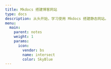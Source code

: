 ```yaml
---
title: Mkdocs 搭建博客网站
type: docs
description: 从头开始，学习使用 Mkdocs 搭建静态网站。
menu:
  main:
    parent: notes
    weight: 1
    params:
      icon:
        vendor: bs
        name: intersect
        color: SkyBlue
---
```

